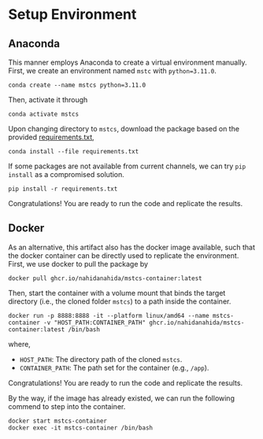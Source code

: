 # Setup Environment

## Anaconda

This manner employs Anaconda to create a virtual environment manually. First, we create an environment named `mstc` with `python=3.11.0`.

```
conda create --name mstcs python=3.11.0
```

Then, activate it through

```
conda activate mstcs
```

Upon changing directory to `mstcs`,  download the package based on the provided [requirements.txt](https://github.com/NahidaNahida/mstcs/blob/main/requirements.txt),

```
conda install --file requirements.txt
```

If some packages are not available from current channels, we can try `pip install` as a compromised solution.

```
pip install -r requirements.txt
```

Congratulations! You are ready to run the code and replicate the results.

## Docker

As an alternative, this artifact also has the docker image available, such that the docker container can be directly used to replicate the environment. First, we use docker to pull the package by

```
docker pull ghcr.io/nahidanahida/mstcs-container:latest
```

Then, start the container with a volume mount that binds the target directory (i.e., the cloned folder `mstcs`) to a path inside the container.

```
docker run -p 8888:8888 -it --platform linux/amd64 --name mstcs-container -v "HOST_PATH:CONTAINER_PATH" ghcr.io/nahidanahida/mstcs-container:latest /bin/bash
```

where, 

+ `HOST_PATH`: The directory path of the cloned `mstcs`.
+ `CONTAINER_PATH`: The path set for the container (e.g., `/app`).

Congratulations! You are ready to run the code and replicate the results.

By the way, if the image has already existed, we can run the following commend to step into the container.

```
docker start mstcs-container
docker exec -it mstcs-container /bin/bash
```
